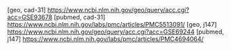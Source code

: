 [geo, cad-31] https://www.ncbi.nlm.nih.gov/geo/query/acc.cgi?acc=GSE93678
[pubmed, cad-31] https://www.ncbi.nlm.nih.gov/labs/pmc/articles/PMC5513091/
[geo, j147] https://www.ncbi.nlm.nih.gov/geo/query/acc.cgi?acc=GSE69244
[pubmed, j147] https://www.ncbi.nlm.nih.gov/labs/pmc/articles/PMC4694064/
